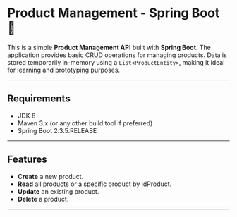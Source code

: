 # Product Management - Spring Boot 🚀
This is a simple **Product Management API** built with **Spring Boot**. The application provides basic CRUD operations for managing products. Data is stored temporarily in-memory using a `List<ProductEntity>`, making it ideal for learning and prototyping purposes.

---

## Requirements
- JDK 8
- Maven 3.x (or any other build tool if preferred)
- Spring Boot 2.3.5.RELEASE

---

## Features
- **Create** a new product.
- **Read** all products or a specific product by idProduct.
- **Update** an existing product.
- **Delete** a product.

---